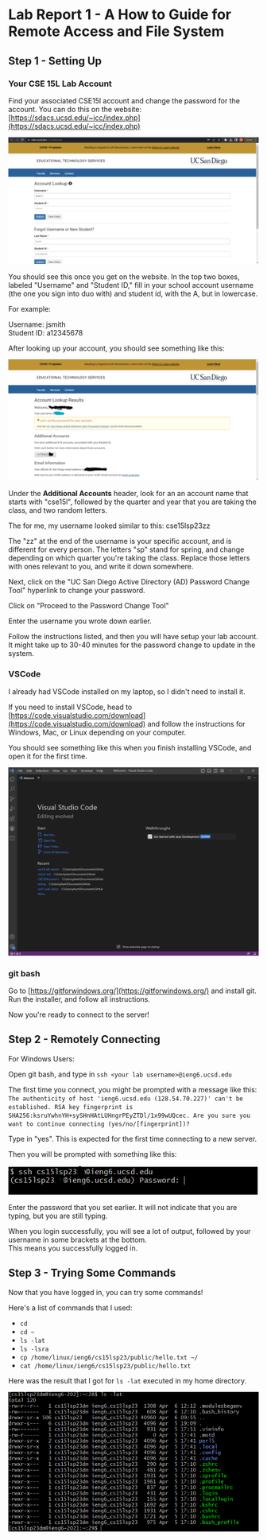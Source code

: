 # Lab Report 1 - A How to Guide for Remote Access and File System

## Step 1 - Setting Up

### Your CSE 15L Lab Account
Find your associated CSE15l account and change the password for the account. You can do this on the website:  
[https://sdacs.ucsd.edu/~icc/index.php](https://sdacs.ucsd.edu/~icc/index.php)

![photo 1](/assets/lab1/1.png)

You should see this once you get on the website. In the top two boxes, labeled "Username" and "Student ID," fill in your school account username (the one you sign into duo with) and student id, with the A, but in lowercase.   

For example: 

Username: jsmith  
Student ID: a12345678

After looking up your account, you should see something like this:

![photo 2](/assets/lab1/2.png)  

Under the **Additional Accounts** header, look for an an account name that starts with "cse15l", followed by the quarter and year that you are taking the class, and two random letters.

The for me, my username looked similar to this: 
cse15lsp23zz 

The "zz" at the end of the username is your specific account, and is different for every person. The letters "sp" stand for spring, and change depending on which quarter you're taking the class. Replace those letters with ones relevant to you, and write it down somewhere.

Next, click on the "UC San Diego Active Directory (AD) Password Change Tool" hyperlink to change your password.

Click on "Proceed to the Password Change Tool"

Enter the username you wrote down earlier.

Follow the instructions listed, and then you will have setup your lab account. It might take up to 30-40 minutes for the password change to update in the system.

### VSCode

I already had VSCode installed on my laptop, so I didn't need to install it. 

If you need to install VSCode, head to [https://code.visualstudio.com/download](https://code.visualstudio.com/download) and follow the instructions for Windows, Mac, or Linux depending on your computer.  

You should see something like this when you finish installing VSCode, and open it for the first time.

![photo 3](/assets/lab1/3.png)

### git bash

Go to [https://gitforwindows.org/](https://gitforwindows.org/) and install git. Run the installer, and follow all instructions.

Now you're ready to connect to the server!

## Step 2 - Remotely Connecting

For Windows Users:

Open git bash, and type in
`ssh <your lab username>@ieng6.ucsd.edu`

The first time you connect, you might be prompted with a message like this:  
`The authenticity of host 'ieng6.ucsd.edu (128.54.70.227)' can't be established.
RSA key fingerprint is SHA256:ksruYwhnYH+sySHnHAtLUHngrPEyZTDl/1x99wUQcec.
Are you sure you want to continue connecting (yes/no/[fingerprint])? `  

Type in "yes". This is expected for the first time connecting to a new server.

Then you will be prompted with something like this:

![photo 4](/assets/lab1/4.png)

Enter the password that you set earlier. It will not indicate that you are typing, but you are still typing.

When you login successfully, you will see a lot of output, followed by your username in some brackets at the bottom.  
This means you successfully logged in. 

## Step 3 - Trying Some Commands

Now that you have logged in, you can try some commands!

Here's a list of commands that I used:

 - `cd`
 - `cd ~`
 - `ls -lat`
 - `ls -lsra`
 - `cp /home/linux/ieng6/cs15lsp23/public/hello.txt ~/`
 - `cat /home/linux/ieng6/cs15lsp23/public/hello.txt`

 Here was the result that I got for `ls -lat` executed in my home directory.

 ![photo 6](/assets/lab1/6.png)




